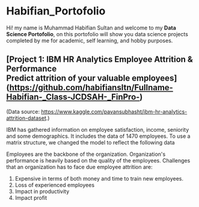 # Habifian_Portofolio
Hi! my name is Muhammad Habifian Sultan and welcome to my **Data Science Portofolio**, on this portofolio will show you data science projects completed by me for academic, self learning, and hobby purposes.
## [Project 1: IBM HR Analytics Employee Attrition & Performance <br> Predict attrition of your valuable employees] (https://github.com/habifiansltn/Fullname-Habifian-_Class-JCDSAH-_FinPro-) 
(Data source: https://www.kaggle.com/pavansubhasht/ibm-hr-analytics-attrition-dataset.)

IBM has gathered information on employee satisfaction, income, seniority and some demographics. It includes the data of 1470 employees. To use a matrix structure, we changed the model to reflect the following data<br>

Employees are the backbone of the organization. Organization's performance is heavily based on the quality of the employees. Challenges that an organization has to face due employee attrition are:

<ol>
<li>Expensive in terms of both money and time to train new employees.</li>
<li>Loss of experienced employees</li>
<li>Impact in productivity</li>
<li>Impact profit</li>
</ol>
